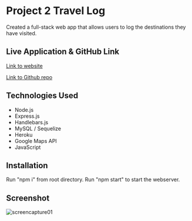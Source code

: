 # Project 2 Travel Log

Created a full-stack web app that allows users to log the destinations they have visited.  



## Live Application & GitHub Link

[Link to website](travel-log-3000.herokuapp.com)


[Link to Github repo](https://github.com/Crimsonsurf07/project2)



## Technologies Used

* Node.js
* Express.js
* Handlebars.js
* MySQL / Sequelize
* Heroku
* Google Maps API
* JavaScript



## Installation

Run "npm i" from root directory.  Run "npm start" to start the webserver.


## Screenshot


![screencapture01](https://user-images.githubusercontent.com/73037339/164074412-4d9913cd-a565-4095-9b6c-ee7bea5c4d71.png)

